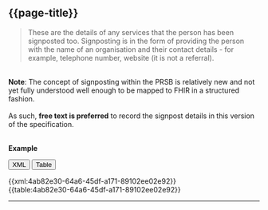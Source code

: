 ## {{page-title}} <span class="mro-circle required"></span>

> These are the details of any services that the person has been signposted too. Signposting is in the form of providing the person with the name of an organisation and their contact details - for example, telephone number, website (it is not a referral).


<br />

<div class="nhsd-a-box nhsd-a-box--bg-light-blue nhsd-!t-margin-bottom-6 nhsd-t-body">
  <b>Note</b>: The concept of signposting within the PRSB is relatively new and not yet fully understood well enough to be mapped to FHIR in a structured fashion.
  <br />
  <br />
  As such, <b>free text is preferred</b> to record the signpost details in this version of the specification.
</div>


<br />

**Example**

<button class="nhsd-a-button active" onclick="openTab(event, 'XML View')">XML</button>
<button class="nhsd-a-button nhsd-a-button--outline" onclick="openTab(event, 'Table View')">Table</button>

<div class="example" class="nhsd-!t-margin-bottom-6">
  <div id="XML View" class="tabcontent nhsd-!t-margin-bottom-6" style="display:block"> 
    {{xml:4ab82e30-64a6-45df-a171-89102ee02e92}}
  </div>
  <div id="Table View" class="tabcontent nhsd-!t-margin-bottom-6">
    {{table:4ab82e30-64a6-45df-a171-89102ee02e92}}
  </div>
</div>



---